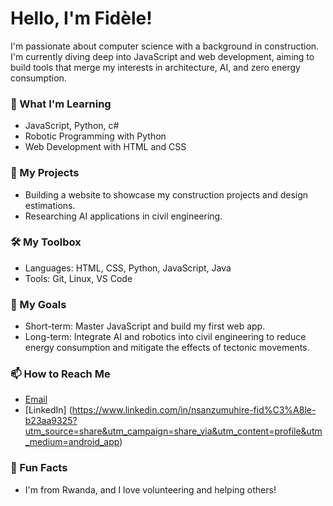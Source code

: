 # Hello, I'm Fidèle!

I'm passionate about computer science with a background in construction. I'm currently diving deep into JavaScript and web development, aiming to build tools that merge my interests in architecture, AI, and zero energy consumption.

### 🌱 What I'm Learning
- JavaScript, Python, c#
- Robotic Programming with Python
- Web Development with HTML and CSS

### 🚀 My Projects
- Building a website to showcase my construction projects and design estimations.
- Researching AI applications in civil engineering.

### 🛠️ My Toolbox
- Languages: HTML, CSS, Python, JavaScript, Java 
- Tools: Git, Linux, VS Code

### 🎯 My Goals
- Short-term: Master JavaScript and build my first web app.
- Long-term: Integrate AI and robotics into civil engineering to reduce energy consumption and mitigate the effects of tectonic movements.

### 📫 How to Reach Me
- [Email](fidelensanze100@gmail.com)
- [LinkedIn] (https://www.linkedin.com/in/nsanzumuhire-fid%C3%A8le-b23aa9325?utm_source=share&utm_campaign=share_via&utm_content=profile&utm_medium=android_app)

### 🎨 Fun Facts
- I'm from Rwanda, and I love volunteering and helping others!
